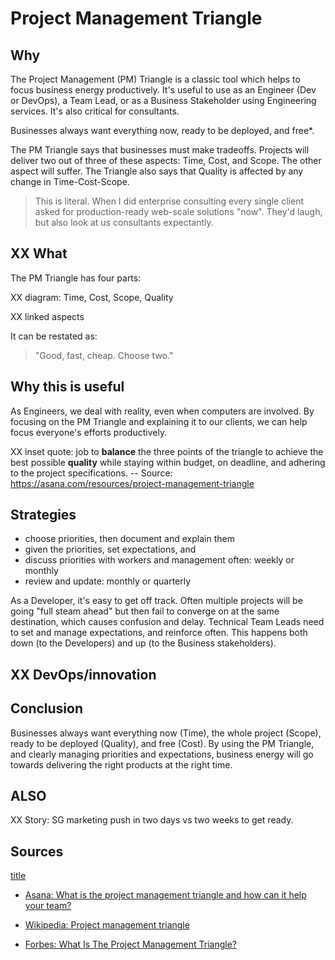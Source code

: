 # Project Management Triangle

## Why

The Project Management (PM) Triangle is a classic tool which helps to focus business energy productively. It's useful to use as an Engineer (Dev or DevOps), a Team Lead, or as a Business Stakeholder using Engineering services. It's also  critical for consultants.

Businesses always want everything now, ready to be deployed, and free*.

The PM Triangle says that businesses must make tradeoffs. Projects will deliver two out of three of these aspects: Time, Cost, and Scope. The other aspect will suffer. The Triangle also says that Quality is affected by any change in Time-Cost-Scope.


> This is literal. When I did enterprise consulting every single client asked for production-ready web-scale solutions "now". They'd laugh, but also look at us consultants expectantly.

## XX What

The PM Triangle has four parts:

XX diagram: Time, Cost, Scope, Quality

XX linked aspects

It can be restated as:

> "Good, fast, cheap. Choose two."


## Why this is useful

As Engineers, we deal with reality, even when computers are involved. By focusing on the PM Triangle and explaining it to our clients, we can help focus everyone's efforts productively.

XX inset quote: job to **balance** the three points of the triangle to achieve the best possible **quality** while staying within budget, on deadline, and adhering to the project specifications.
-- Source: https://asana.com/resources/project-management-triangle

## Strategies

- choose priorities, then document and explain them
- given the priorities, set expectations, and 
- discuss priorities with workers and management often: weekly or monthly
- review and update: monthly or quarterly

As a Developer, it's easy to get off track. Often multiple projects will be going "full steam ahead" but then fail to converge on at the same destination, which causes confusion and delay. Technical Team Leads need to set and manage expectations, and reinforce often. This happens both down (to the Developers) and up (to the Business stakeholders).

## XX DevOps/innovation


## Conclusion


Businesses always want everything now (Time), the whole project (Scope), ready to be deployed (Quality), and free (Cost). By using the PM Triangle, and clearly managing priorities and expectations, business energy will go towards delivering the right products at the right time.


## ALSO

XX Story: SG marketing push in two days vs two weeks to get ready.

## Sources

[title](https://www.example.com)

* [Asana: What is the project management triangle and how can it help your team?](https://asana.com/resources/project-management-triangle)

* [Wikipedia: Project management triangle](https://en.wikipedia.org/wiki/Project_management_triangle)

* [Forbes: What Is The Project Management Triangle?](https://www.forbes.com/advisor/business/project-management-triangle/)